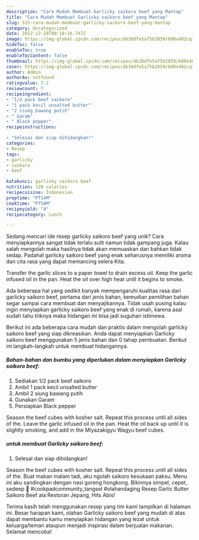 ```yaml
---
description: "Cara Mudah Membuat Garlicky saikoro beef yang Mantap"
title: "Cara Mudah Membuat Garlicky saikoro beef yang Mantap"
slug: 533-cara-mudah-membuat-garlicky-saikoro-beef-yang-mantap
category: Uncategorized
date: 2022-12-28T00:10:16.747Z
image: https://img-global.cpcdn.com/recipes/db38dfe5a75b2059/680x482cq70/garlicky-saikoro-beef-foto-resep-utama.jpg
hideToc: false
enableToc: true
enableTocContent: false
thumbnail: https://img-global.cpcdn.com/recipes/db38dfe5a75b2059/680x482cq70/garlicky-saikoro-beef-foto-resep-utama.jpg
cover: https://img-global.cpcdn.com/recipes/db38dfe5a75b2059/680x482cq70/garlicky-saikoro-beef-foto-resep-utama.jpg
author: Admin
authorAv: notfound
ratingvalue: 3.2
reviewcount: 7
recipeingredient:
- "1/2 pack beef saikoro"
- "1 pack kecil unsalted butter"
- "2 siung bawang putih"
- " Garam"
- " Black pepper"
recipeinstructions:

- "Selesai dan siap dihidangkan!"
categories:
- Resep
tags:
- garlicky
- saikoro
- beef

katakunci: garlicky saikoro beef 
nutrition: 128 calories
recipecuisine: Indonesian
preptime: "PT14M"
cooktime: "PT50M"
recipeyield: "4"
recipecategory: Lunch

---
```





Sedang mencari ide resep garlicky saikoro beef yang unik? Cara menyiapkannya sangat tidak terlalu sulit namun tidak gampang juga. Kalau salah mengolah maka hasilnya tidak akan memuaskan dan bahkan tidak sedap. Padahal garlicky saikoro beef yang enak seharusnya memiliki aroma dan cita rasa yang dapat memancing selera Kita.





Transfer the garlic slices to a paper towel to drain excess oil. Keep the garlic infused oil in the pan. Heat the oil over high heat until it begins to smoke.

Ada beberapa hal yang sedikit banyak mempengaruhi kualitas rasa dari garlicky saikoro beef, pertama dari jenis bahan, kemudian pemilihan bahan segar sampai cara membuat dan menyajikannya. Tidak usah pusing kalau ingin menyiapkan garlicky saikoro beef yang enak di rumah, karena asal sudah tahu triknya maka hidangan ini bisa jadi suguhan istimewa.






Berikut ini ada beberapa cara mudah dan praktis dalam mengolah garlicky saikoro beef yang siap dikreasikan. Anda dapat menyiapkan Garlicky saikoro beef menggunakan 5 jenis bahan dan 0 tahap pembuatan. Berikut ini langkah-langkah untuk membuat hidangannya.

<!--inarticleads1-->

##### Bahan-bahan dan bumbu yang diperlukan dalam menyiapkan Garlicky saikoro beef:

1. Sediakan 1/2 pack beef saikoro
1. Ambil 1 pack kecil unsalted butter
1. Ambil 2 siung bawang putih
1. Gunakan  Garam
1. Persiapkan  Black pepper


Season the beef cubes with kosher salt. Repeat this process until all sides of the. Leave the garlic infused oil in the pan. Heat the oil back up until it is slightly smoking, and add in the Miyazakigyu Wagyu beef cubes. 

<!--inarticleads2-->

#####  untuk membuat Garlicky saikoro beef:


1. Selesai dan siap dihidangkan!

Season the beef cubes with kosher salt. Repeat this process until all sides of the. Buat makan malam tadi, aku ngolah saikoro kesukaan paksu. Menu ini aku sandingkan dengan nasi goreng hongkong. Bikinnya simpel, cepet, sedeep 🤤 #cookpadcommunity_tangsel #olahandaging Resep Garlic Butter Saikoro Beef ala Restoran Jepang, Hits Abis! 

Terima kasih telah menggunakan resep yang tim kami tampilkan di halaman ini. Besar harapan kami, olahan Garlicky saikoro beef yang mudah di atas dapat membantu kamu menyiapkan hidangan yang lezat untuk keluarga/teman ataupun menjadi inspirasi dalam berjualan makanan. Selamat mencoba!
